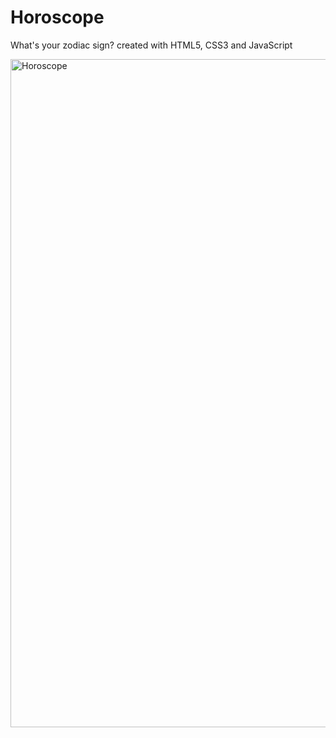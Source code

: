 # Horoscope
What's your zodiac sign? created with HTML5, CSS3 and JavaScript


<img width="1069" alt="Horoscope" src="https://github.com/briannawillis195/Horoscope/assets/143905399/8d34d68f-f6ab-4bd1-9a6b-f8f1b0a0cfc7">
